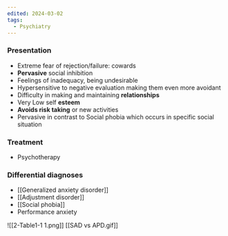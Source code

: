 ```yaml
---
edited: 2024-03-02
tags:
  - Psychiatry
---
```

### Presentation 
- Extreme fear of rejection/failure: cowards
- **Pervasive** social inhibition
- Feelings of inadequacy,  being undesirable 
- Hypersensitive to negative evaluation making them even more avoidant 
- Difficulty in making and maintaining **relationships** 
- Very Low self **esteem**
- **Avoids risk taking** or new activities
- Pervasive in contrast to Social phobia which occurs in specific social situation 

### Treatment
- Psychotherapy 

### Differential diagnoses
- [[Generalized anxiety disorder]]
- [[Adjustment disorder]]
- [[Social phobia]] 
- Performance anxiety

![[2-Table1-1 1.png]]
[[SAD vs APD.gif]]
